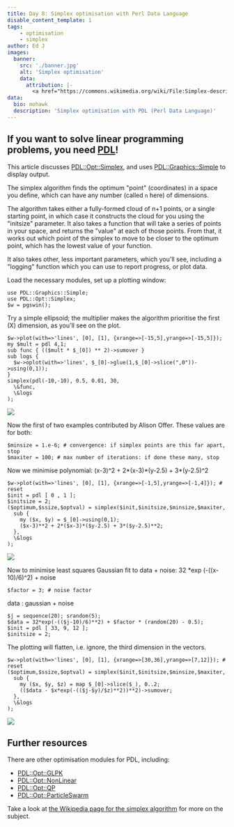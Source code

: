```yaml
---
title: Day 8: Simplex optimisation with Perl Data Language
disable_content_template: 1
tags:
    - optimisation
    - simplex
author: Ed J
images:
  banner:
    src: './banner.jpg'
    alt: 'Simplex optimisation'
    data:
      attribution: |-
        <a href="https://commons.wikimedia.org/wiki/File:Simplex-description-en.svg">Graphical description of how the simplex method can solve linear programming problems</a> under Creative Commons Attribution-Share Alike 3.0 Unported
data:
  bio: mohawk
  description: 'Simplex optimisation with PDL (Perl Data Language)'
---
```


If you want to solve linear programming problems, you need [PDL](https://pdl.perl.org/)!
---

This article discusses
[PDL::Opt::Simplex](https://metacpan.org/pod/PDL::Opt::Simplex), and uses
[PDL::Graphics::Simple](https://metacpan.org/pod/PDL::Graphics::Simple)
to display output.

The simplex algorithm finds the optimum "point" (coordinates) in a space
you define, which can have any number (called `n` here) of dimensions.

The algorithm takes either a fully-formed cloud of n+1 points, or a
single starting point, in which case it constructs the cloud for you
using the "initsize" parameter. It also takes a function that will take a
series of points in your space, and returns the "value" at each of those
points. From that, it works out which point of the simplex to move to be
closer to the optimum point, which has the lowest value of your function.

It also takes other, less important parameters, which you'll see,
including a "logging" function which you can use to report progress,
or plot data.

Load the necessary modules, set up a plotting window:

    use PDL::Graphics::Simple;
    use PDL::Opt::Simplex;
    $w = pgswin();

Try a simple ellipsoid; the multiplier makes the algorithm prioritise
the first (X) dimension, as you'll see on the plot.

    $w->plot(with=>'lines', [0], [1], {xrange=>[-15,5],yrange=>[-15,5]});
    my $mult = pdl 4,1;
    sub func { (($mult * $_[0]) ** 2)->sumover }
    sub logs {
      $w->oplot(with=>'lines', $_[0]->glue(1,$_[0]->slice(",0"))->using(0,1));
    }
    simplex(pdl(-10,-10), 0.5, 0.01, 30,
      \&func,
      \&logs
    );

<img src="/../images/demos/simplex/vid-1.gif"/>

Now the first of two examples contributed by Alison Offer.
These values are for both:

    $minsize = 1.e-6; # convergence: if simplex points are this far apart, stop
    $maxiter = 100; # max number of iterations: if done these many, stop

Now we minimise polynomial: (x-3)^2 + 2\*(x-3)\*(y-2.5) + 3\*(y-2.5)^2

    $w->plot(with=>'lines', [0], [1], {xrange=>[-1,5],yrange=>[-1,4]}); # reset
    $init = pdl [ 0 , 1 ];
    $initsize = 2;
    ($optimum,$ssize,$optval) = simplex($init,$initsize,$minsize,$maxiter,
      sub {
        my ($x, $y) = $_[0]->using(0,1);
        ($x-3)**2 + 2*($x-3)*($y-2.5) + 3*($y-2.5)**2;
      },
      \&logs
    );

<img src="/../images/demos/simplex/vid-2.gif"/>

Now to minimise least squares Gaussian fit to data + noise:
32 *exp (-((x-10)/6)^2) + noise

    $factor = 3; # noise factor

data : gaussian + noise

    $j = sequence(20); srandom(5);
    $data = 32*exp(-(($j-10)/6)**2) + $factor * (random(20) - 0.5);
    $init = pdl [ 33, 9, 12 ];
    $initsize = 2;

The plotting will flatten, i.e. ignore, the third dimension in the vectors.

    $w->plot(with=>'lines', [0], [1], {xrange=>[30,36],yrange=>[7,12]}); # reset
    ($optimum,$ssize,$optval) = simplex($init,$initsize,$minsize,$maxiter,
      sub {
        my ($x, $y, $z) = map $_[0]->slice($_), 0..2;
        (($data - $x*exp(-(($j-$y)/$z)**2))**2)->sumover;
      },
      \&logs
    );

<img src="/../images/demos/simplex/vid-3.gif"/>

## Further resources

There are other optimisation modules for PDL, including:

- [PDL::Opt::GLPK](https://metacpan.org/pod/PDL::Opt::GLPK)
- [PDL::Opt::NonLinear](https://metacpan.org/pod/PDL::Opt::NonLinear)
- [PDL::Opt::QP](https://metacpan.org/pod/PDL::Opt::QP)
- [PDL::Opt::ParticleSwarm](https://metacpan.org/pod/PDL::Opt::ParticleSwarm)

Take a look at
[the Wikipedia page for the simplex algorithm](https://en.wikipedia.org/wiki/Simplex_algorithm)
for more on the subject.
